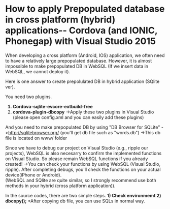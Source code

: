 # How to apply Prepopulated database in cross platform (hybrid) applications-- Cordova (and IONIC, Phonegap) with Visual Studio 2015
When developing a cross platform (Android, IOS) application, we often need to have a relatively large prepopulated database. However, it  is almost impossible to make prepopulated DB in WebSQL (If we insert data in WebSQL, we cannot deploy it).

Here is one answer to create prepolulated DB in hybrid application (SQlite ver).

You need two plugins.<b>
1) Cordova-sqlite-evcore-extbuild-free
2) cordova-plugin-dbcopy</b>
->Apply these two plugins in Visual Studio (please open config.xml and you can easily add these plugins)

And you need to make prepopulated DB by using "DB Browser for SQLite"
->http://sqlitebrowser.org/
(you'll get db file such as "words.db")
->This db file is located on www/ folder

Since we have to debug our project on Visual Studio (e.g., ripple our projects), WebSQL is also necesarry to confirm the implemented functions on Visual Studio. So please remain WebSQL functions if you already created!
->You can check your functions by using WebSQL (Visual Studio, ripple). After completing debugs, you'll check the functions on your actual device(iPhone or Android).  
(WebSQL and SQlite are quite similar, so I strongly recommend use both methods in your hybrid (cross platform application)).

In the source codes, there are two simple steps.
<b>1) Check environmemt
 2) dbcopy();</b>
*After copying db file, you can use SQLs in normal way. 

